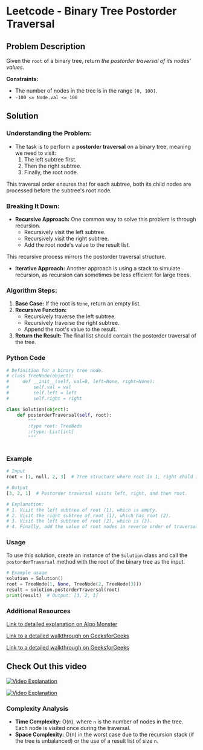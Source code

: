 # Leetcode - Binary Tree Postorder Traversal

## Problem Description

Given the `root` of a binary tree, return *the postorder traversal of its nodes' values*.

**Constraints:**
- The number of nodes in the tree is in the range `[0, 100]`.
- `-100 <= Node.val <= 100`

## Solution

### Understanding the Problem:
- The task is to perform a **postorder traversal** on a binary tree, meaning we need to visit:
  1. The left subtree first.
  2. Then the right subtree.
  3. Finally, the root node.
  
This traversal order ensures that for each subtree, both its child nodes are processed before the subtree's root node.

### Breaking It Down:
- **Recursive Approach:** One common way to solve this problem is through recursion.
  - Recursively visit the left subtree.
  - Recursively visit the right subtree.
  - Add the root node's value to the result list.
  
This recursive process mirrors the postorder traversal structure.

- **Iterative Approach:** Another approach is using a stack to simulate recursion, as recursion can sometimes be less efficient for large trees.

### Algorithm Steps:
1. **Base Case:** If the root is `None`, return an empty list.
2. **Recursive Function:** 
   - Recursively traverse the left subtree.
   - Recursively traverse the right subtree.
   - Append the root's value to the result.
3. **Return the Result:** The final list should contain the postorder traversal of the tree.

### Python Code

```python
# Definition for a binary tree node.
# class TreeNode(object):
#     def __init__(self, val=0, left=None, right=None):
#         self.val = val
#         self.left = left
#         self.right = right

class Solution(object):
    def postorderTraversal(self, root):
        """
        :type root: TreeNode
        :rtype: List[int]
        """
        
```

### Example

```python
# Input
root = [1, null, 2, 3]  # Tree structure where root is 1, right child is 2, left child of 2 is 3.

# Output
[3, 2, 1]  # Postorder traversal visits left, right, and then root.

# Explanation:
# 1. Visit the left subtree of root (1), which is empty.
# 2. Visit the right subtree of root (1), which has root (2).
# 3. Visit the left subtree of root (2), which is (3).
# 4. Finally, add the value of root nodes in reverse order of traversal.
```

### Usage

To use this solution, create an instance of the `Solution` class and call the `postorderTraversal` method with the root of the binary tree as the input.

```python
# Example usage
solution = Solution()
root = TreeNode(1, None, TreeNode(2, TreeNode(3)))
result = solution.postorderTraversal(root)
print(result)  # Output: [3, 2, 1]
```

### Additional Resources

[Link to detailed explanation on Algo Monster](https://algo.monster/liteproblems/145)

[Link to a detailed walkthrough on GeeksforGeeks](https://www.geeksforgeeks.org/tree-traversals-inorder-preorder-and-postorder/)

[Link to a detailed walkthrough on GeeksforGeeks](hhttps://www.geeksforgeeks.org/postorder-traversal-of-binary-tree/)


## Check Out this video

[![Video Explanation](https://img.youtube.com/vi/PiqIXedWhoY/mqdefault.jpg)](https://youtu.be/PiqIXedWhoY)


[![Video Explanation](https://img.youtube.com/vi/B6XTLPpsW7k/mqdefault.jpg)](https://youtu.be/B6XTLPpsW7k)

### Complexity Analysis

- **Time Complexity:** O(n), where `n` is the number of nodes in the tree. Each node is visited once during the traversal.
- **Space Complexity:** O(n) in the worst case due to the recursion stack (if the tree is unbalanced) or the use of a result list of size `n`.
